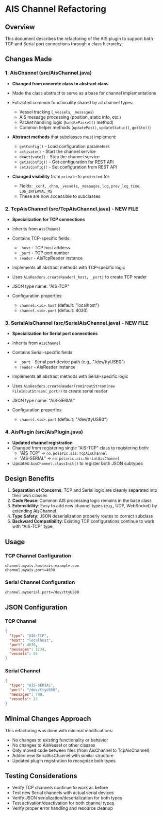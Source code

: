 # AIS Channel Refactoring

## Overview
This document describes the refactoring of the AIS plugin to support both TCP and Serial port connections through a class hierarchy.

## Changes Made

### 1. AisChannel (src/AisChannel.java)
- **Changed from concrete class to abstract class**
- Made the class abstract to serve as a base for channel implementations
- Extracted common functionality shared by all channel types:
  - Vessel tracking (`_vessels`, `_messages`)
  - AIS message processing (position, static info, etc.)
  - Packet handling logic (`handlePacket()` method)
  - Common helper methods (`updatePos()`, `updateStatic()`, `getStn()`)
  
- **Abstract methods** that subclasses must implement:
  - `getConfig()` - Load configuration parameters
  - `activate()` - Start the channel service
  - `deActivate()` - Stop the channel service
  - `getJsConfig()` - Get configuration for REST API
  - `setJsConfig()` - Set configuration from REST API

- **Changed visibility** from `private` to `protected` for:
  - Fields: `_conf`, `_chno`, `_vessels`, `_messages`, `log`, `prev_log_time`, `LOG_INTERVAL_MS`
  - These are now accessible to subclasses

### 2. TcpAisChannel (src/TcpAisChannel.java) - NEW FILE
- **Specialization for TCP connections**
- Inherits from `AisChannel`
- Contains TCP-specific fields:
  - `_host` - TCP host address
  - `_port` - TCP port number
  - `reader` - AisTcpReader instance
  
- Implements all abstract methods with TCP-specific logic
- Uses `AisReaders.createReader(_host, _port)` to create TCP reader
- JSON type name: "AIS-TCP"
- Configuration properties:
  - `channel.<id>.host` (default: "localhost")
  - `channel.<id>.port` (default: 4030)

### 3. SerialAisChannel (src/SerialAisChannel.java) - NEW FILE
- **Specialization for Serial port connections**
- Inherits from `AisChannel`
- Contains Serial-specific fields:
  - `_port` - Serial port device path (e.g., "/dev/ttyUSB0")
  - `reader` - AisReader instance
  
- Implements all abstract methods with Serial-specific logic
- Uses `AisReaders.createReaderFromInputStream(new FileInputStream(_port))` to create serial reader
- JSON type name: "AIS-SERIAL"
- Configuration properties:
  - `channel.<id>.port` (default: "/dev/ttyUSB0")

### 4. AisPlugin (src/AisPlugin.java)
- **Updated channel registration**
- Changed from registering single "AIS-TCP" class to registering both:
  - "AIS-TCP" → `no.polaric.ais.TcpAisChannel`
  - "AIS-SERIAL" → `no.polaric.ais.SerialAisChannel`
- Updated `AisChannel.classInit()` to register both JSON subtypes

## Design Benefits

1. **Separation of Concerns**: TCP and Serial logic are cleanly separated into their own classes
2. **Code Reuse**: Common AIS processing logic remains in the base class
3. **Extensibility**: Easy to add new channel types (e.g., UDP, WebSocket) by extending AisChannel
4. **Type Safety**: JSON deserialization properly routes to correct subclass
5. **Backward Compatibility**: Existing TCP configurations continue to work with "AIS-TCP" type

## Usage

### TCP Channel Configuration
```properties
channel.myais.host=ais.example.com
channel.myais.port=4030
```

### Serial Channel Configuration
```properties
channel.myserial.port=/dev/ttyUSB0
```

## JSON Configuration

### TCP Channel
```json
{
  "type": "AIS-TCP",
  "host": "localhost",
  "port": 4030,
  "messages": 1234,
  "vessels": 56
}
```

### Serial Channel
```json
{
  "type": "AIS-SERIAL",
  "port": "/dev/ttyUSB0",
  "messages": 789,
  "vessels": 23
}
```

## Minimal Changes Approach

This refactoring was done with minimal modifications:
- No changes to existing functionality or behavior
- No changes to AisVessel or other classes
- Only moved code between files (from AisChannel to TcpAisChannel)
- Added new SerialAisChannel with similar structure
- Updated plugin registration to recognize both types

## Testing Considerations

- Verify TCP channels continue to work as before
- Test new Serial channels with actual serial devices
- Verify JSON serialization/deserialization for both types
- Test activation/deactivation for both channel types
- Verify proper error handling and resource cleanup
